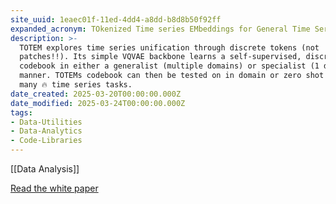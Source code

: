 ```yaml
---
site_uuid: 1eaec01f-11ed-4dd4-a8dd-b8d8b50f92ff
expanded_acronym: TOkenized Time series EMbeddings for General Time Series Analysis
description: >-
  TOTEM explores time series unification through discrete tokens (not
  patches!!). Its simple VQVAE backbone learns a self-supervised, discrete,
  codebook in either a generalist (multiple domains) or specialist (1 domain)
  manner. TOTEMs codebook can then be tested on in domain or zero shot data with
  many 🔥 time series tasks.
date_created: 2025-03-20T00:00:00.000Z
date_modified: 2025-03-24T00:00:00.000Z
tags:
- Data-Utilities
- Data-Analytics
- Code-Libraries
---
```






[[Data Analysis]]

[Read the white paper](https://openreview.net/pdf?id=jzIdR2TXlK)
 

